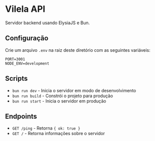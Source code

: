 # Vilela API

Servidor backend usando ElysiaJS e Bun.

## Configuração

Crie um arquivo `.env` na raiz deste diretório com as seguintes variáveis:

```
PORT=3001
NODE_ENV=development
```

## Scripts

- `bun run dev` - Inicia o servidor em modo de desenvolvimento
- `bun run build` - Constrói o projeto para produção
- `bun run start` - Inicia o servidor em produção

## Endpoints

- `GET /ping` - Retorna `{ ok: true }`
- `GET /` - Retorna informações sobre o servidor
